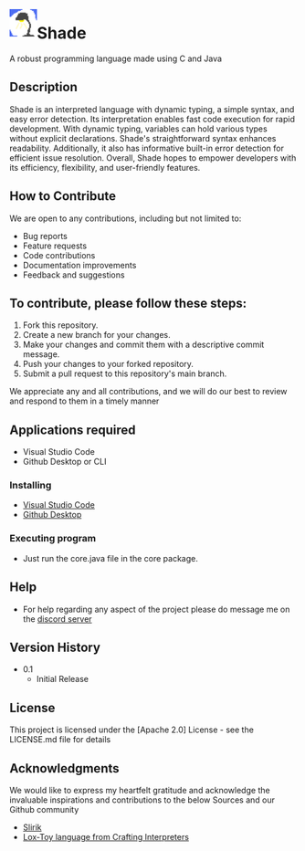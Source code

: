 <a href="url"><img src="https://github.com/ShadowOfPixels/Shade/blob/main/pixil-frame-0.png" align="left" height="48" width="48" ></a>
# Shade

A robust programming language made using C and Java

## Description

Shade is an interpreted language with dynamic typing, a simple syntax, and easy error detection. Its interpretation enables fast code execution for rapid development. With dynamic typing, variables can hold various types without explicit declarations. Shade's straightforward syntax enhances readability. Additionally, it also has informative built-in error detection for efficient issue resolution. Overall, Shade hopes to empower developers with its efficiency, flexibility, and user-friendly features.

## How to Contribute
We are open to any contributions, including but not limited to:

<ul>
  <li>Bug reports</li>
  <li>Feature requests</li>
  <li>Code contributions</li>
  <li>Documentation improvements</li>
  <li>Feedback and suggestions</li>
</ul>

## To contribute, please follow these steps:

<ol>
  <li>Fork this repository.</li>
  <li>Create a new branch for your changes.</li>
  <li>Make your changes and commit them with a descriptive commit message.</li>
  <li>Push your changes to your forked repository.</li>
  <li>Submit a pull request to this repository's main branch.</li>
</ol>
We appreciate any and all contributions, and we will do our best to review and respond to them in a timely manner

## Applications required
* Visual Studio Code
* Github Desktop or CLI

### Installing

* [Visual Studio Code](https://code.visualstudio.com/download)
* [Github Desktop](https://desktop.github.com/)

### Executing program
* Just run the core.java file in the core package.

## Help
* For help regarding any aspect of the project please do message me on the [discord server](https://discord.gg/EYvU7vxxZD)

## Version History
* 0.1
    * Initial Release

## License

This project is licensed under the [Apache 2.0] License - see the LICENSE.md file for details

## Acknowledgments

We would like to express my heartfelt gratitude and acknowledge the invaluable inspirations and contributions to the below Sources and our Github community
* [Slirik](https://github.com/MrMystery10-del/Slirik)
* [Lox-Toy language from Crafting Interpreters](https://github.com/munificent/craftinginterpreters)

